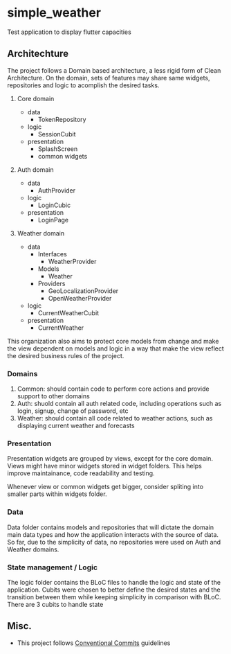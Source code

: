 # simple_weather

Test application to display flutter capacities

## Architechture

The project follows a Domain based architecture, a less rigid form of Clean Architecture. On the domain, sets of features may share same widgets, repositories and logic to acomplish the desired tasks. 


1. Core domain
    - data
        - TokenRepository
    - logic
        - SessionCubit
    - presentation
        - SplashScreen
        - common widgets

2. Auth domain
    - data
        - AuthProvider
    - logic
        - LoginCubic
    - presentation
        - LoginPage

3. Weather domain
    - data
        - Interfaces
            - WeatherProvider
        - Models
            - Weather
        - Providers
            - GeoLocalizationProvider
            - OpenWeatherProvider
    - logic
        - CurrentWeatherCubit
    - presentation
        - CurrentWeather
        
This organization also aims to protect core models from change and make the view dependent on models and logic in a way that make the view reflect the desired business rules of the project.

### Domains

1. Common: should contain code to perform core actions and provide support to other domains
2. Auth: shuold contain all auth related code, including operations such as login, signup, change of password, etc
3. Weather: should contain all code related to weather actions, such as displaying current weather and forecasts

### Presentation

Presentation widgets are grouped by views, except for the core domain. Views might have minor widgets stored in widget folders. This helps improve maintainance, code readability and testing.

Whenever view or common widgets get bigger, consider spliting into smaller parts within widgets folder.

### Data

Data folder contains models and repositories that will dictate the domain main data types and how the application interacts with the source of data. So far, due to the simplicity of data, no repositories were used on Auth and Weather domains.

### State management / Logic

The logic folder contains the BLoC files to handle the logic and state of the application. Cubits were chosen to better define the desired states and the transition between them while keeping simplicity in comparison with BLoC. There are 3 cubits to handle state


## Misc.

- This project follows [Conventional Commits](https://www.conventionalcommits.org/en/v1.0.0/) guidelines
